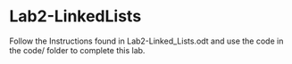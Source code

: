 # Lab2-LinkedLists
Follow the Instructions found in Lab2-Linked_Lists.odt and use the code in the code/ folder to complete this lab.

